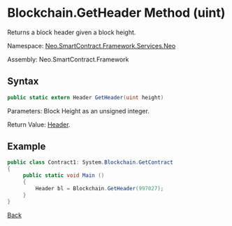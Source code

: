 # Blockchain.GetHeader Method (uint)

Returns a block header given a block height.

Namespace: [Neo.SmartContract.Framework.Services.Neo](../../neo.md)

Assembly: Neo.SmartContract.Framework

## Syntax

```c#
public static extern Header GetHeader(uint height)
```

Parameters: Block Height as an unsigned integer.

Return Value: [Header](../Header.md).

## Example

```c#
public class Contract1: System.Blockchain.GetContract
{
     public static void Main ()
     {
         Header bl = Blockchain.GetHeader(997027);
     }
}
```



[Back](../Blockchain.md)
